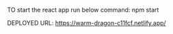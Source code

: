 TO start the react app run below command:
npm start

DEPLOYED URL: https://warm-dragon-c11fcf.netlify.app/
